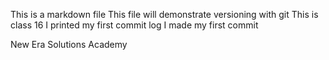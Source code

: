 This is a markdown file
This file will demonstrate versioning with git
This is class 16
I printed my first commit log
I made my first commit

New Era Solutions Academy
